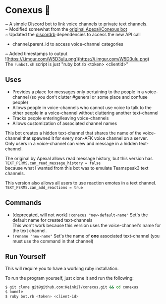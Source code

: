 # Conexus 🔗
~ A simple Discord bot to link voice channels to private text channels.  
~ Modified somewhat from the
[original Apexal/Conexus bot](https://github.com/Apexal/conexus)  
~ Updated the [discordrb](https://github.com/meew0/discordrb) dependencies to
access the new API call  
- channel.parent_id to access voice-channel categories  

~ Added timestamps to output  
![https://i.imgur.com/W5D3uIu.png](https://i.imgur.com/W5D3uIu.png)  
The ```runbot.sh``` script is just "ruby bot.rb \<token> \<clientid>"

## Uses
- Provides a place for messages only pertaining to the people in a
voice-channel (so you don't clutter #general or some place and confuse people)
- Allows people in voice-channels who cannot use voice to talk to the other
people in a voice-channel without cluttering another text-channel
- Tracks people entering/leaving voice-channels
- Allows customization of associated channel names

This bot creates a hidden text-channel that shares the name of the
voice-channel that spawned it for every non-AFK voice channel on a server.  
Only users in a voice-channel can view and message in a hidden text-channel.

The original by Apexal allows read message history, but this version has  
```TEXT_PERMS.can_read_message_history = false```  
because what I wanted from this bot was to emulate Teamspeak3 text
channels.

This version also allows all users to use reaction emotes in a text channel.  
```TEXT_PERMS.can_add_reactions = true```

## Commands

- [deprecated, will not work] `!conexus "new-default-name"` Set's the default
name for created text-channels  
This won't work because this version uses the voice-channel's name for the text
channel.
- `!rename "new-name"` Set's the name of **one** associated text-channel
(you must use the command in that channel)

## Run Yourself
This will require you to have a working ruby installation.

To run the program yourself, just clone it and run the following:
```sh
$ git clone git@github.com:Keinkil/conexus.git && cd conexus
$ bundle
$ ruby bot.rb <token> <client-id>
```
